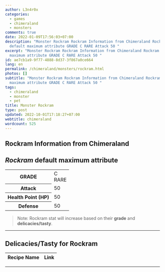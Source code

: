 ```yaml
---
author: L3n4r0x
categories:
  - games
  - chimeraland
  - monsters
comments: true
date: 2022-01-09T17:56:03+07:00
description: "Monster Rockram Rockram Information from Chimeraland Rockram
  default maximum attribute GRADE C RARE Attack 50 "
excerpt: "Monster Rockram Rockram Information from Chimeraland Rockram default
  maximum attribute GRADE C RARE Attack 50 "
id: ae7cb1a9-9f77-4888-8d37-3f867a0ce664
lang: en
permalink: /chimeraland/monsters/rockram.html
photos: []
subtitle: "Monster Rockram Rockram Information from Chimeraland Rockram default
  maximum attribute GRADE C RARE Attack 50 "
tags:
  - chimeraland
  - monster
  - pet
title: Monster Rockram
type: post
updated: 2022-10-01T17:18:27+07:00
webtitle: chimeraland
wordcount: 525
---
```


<link
  rel="stylesheet"
  href="https://rawcdn.githack.com/dimaslanjaka/Web-Manajemen/870a349/css/bootstrap-5-3-0-alpha3-wrapper.css"
/>
<section id="bootstrap-wrapper">
  <div data-bs-theme="dark">
    <h2>Rockram Information from Chimeraland</h2>
    <h2 id="attribute"><i>Rockram</i> default maximum attribute</h2>
    <div class="row">
      <div class="col mb-2">
        <div class="card">
          <div class="card-body">
            <table>
              <tr>
                <th>GRADE</th>
                <td>C <br /><span class="text-primary">RARE</span></td>
              </tr>
              <tr>
                <th>Attack</th>
                <td>50</td>
              </tr>
              <tr>
                <th>Health Point (HP)</th>
                <td>50</td>
              </tr>
              <tr>
                <th>Defense</th>
                <td>50</td>
              </tr>
            </table>
          </div>
        </div>
      </div>
    </div>
    <blockquote class="bd-callout bd-callout-warning">
      Note: Rockram stat will increase based on their <b>grade</b> and
      <b>delicacies/tasty</b>.
    </blockquote>
    <hr />
    <h2 id="delicacies">Delicacies/Tasty for Rockram</h2>
    <div class="card">
      <div class="card-body">
        <div class="table-responsive">
          <table class="table table-striped">
            <thead>
              <tr>
                <th>Recipe Name</th>
                <th>Link</th>
              </tr>
            </thead>
            <tbody></tbody>
          </table>
        </div>
      </div>
    </div>
    <hr />
  </div>
</section>